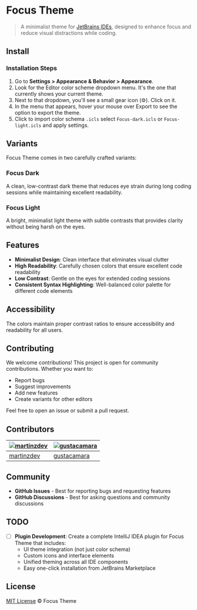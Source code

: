 # Focus Theme

> A minimalist theme for [JetBrains IDEs](https://www.jetbrains.com), designed to enhance focus and reduce visual distractions while coding.

## Install

### Installation Steps

1. Go to **Settings > Appearance & Behavior > Appearance**.
2. Look for the Editor color scheme dropdown menu. It's the one that currently shows your current theme.
3. Next to that dropdown, you'll see a small gear icon (⚙️). Click on it.
4. In the menu that appears, hover your mouse over Export to see the option to export the theme.
5. Click to import color schema `.icls` select `Focus-dark.icls` or `Focus-light.icls` and apply settings.

## Variants

Focus Theme comes in two carefully crafted variants:

### Focus Dark
A clean, low-contrast dark theme that reduces eye strain during long coding sessions while maintaining excellent readability.

### Focus Light
A bright, minimalist light theme with subtle contrasts that provides clarity without being harsh on the eyes.

## Features

- **Minimalist Design**: Clean interface that eliminates visual clutter
- **High Readability**: Carefully chosen colors that ensure excellent code readability
- **Low Contrast**: Gentle on the eyes for extended coding sessions
- **Consistent Syntax Highlighting**: Well-balanced color palette for different code elements

## Accessibility

The colors maintain proper contrast ratios to ensure accessibility and readability for all users.

## Contributing

We welcome contributions! This project is open for community contributions. Whether you want to:

- Report bugs
- Suggest improvements
- Add new features
- Create variants for other editors

Feel free to open an issue or submit a pull request.

## Contributors

| [![martinzdev](https://github.com/martinzdev.png?size=100)](https://github.com/martinzdev) | [![gustacamara](https://github.com/gustacamara.png?size=100)](https://github.com/gustacamara) |
| ------------------------------------------------------------------------------------------- | --------------------------------------------------------------------------------------------- |
| [martinzdev](https://github.com/martinzdev)                                                 | [gustacamara](https://github.com/gustacamara)                                                 |

## Community

- **GitHub Issues** - Best for reporting bugs and requesting features
- **GitHub Discussions** - Best for asking questions and community discussions

## TODO

- [ ] **Plugin Development**: Create a complete IntelliJ IDEA plugin for Focus Theme that includes:
  - UI theme integration (not just color schema)
  - Custom icons and interface elements
  - Unified theming across all IDE components
  - Easy one-click installation from JetBrains Marketplace

## License

[MIT License](./LICENSE) © Focus Theme
